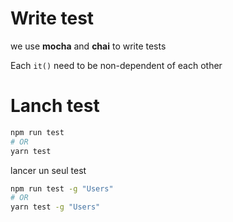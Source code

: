 # Write test
we use **mocha** and **chai** to write tests

Each `it()` need to be non-dependent of each other


# Lanch test
```sh
npm run test
# OR
yarn test
```

lancer un seul test
```sh
npm run test -g "Users"
# OR
yarn test -g "Users"
```